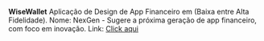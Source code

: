 **WiseWallet**
Aplicação de Design de App Financeiro em (Baixa entre Alta Fidelidade).
Nome: NexGen - Sugere a próxima geração de app financeiro, com foco em inovação.
Link: <a href = "https://www.figma.com/design/4P1B7sKxRjtae36mHVRShy/AppFinanceiro---Proa?node-id=0-1&t=pRdvkos4bKA1PrBh-1" target="_blank">Click aqui</a>
